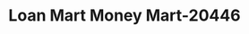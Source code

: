 ---
f_zip-code: 95608
f_state-code: CA
title: Loan Mart Money Mart-20446
f_phone: 916-977-0960
f_city-only: Carmichael
f_address: 5038 Marconi Ave Ste 101 Carmichael
f_location-unique-id: '20446'
slug: loan-mart-money-mart-20446
updated-on: '2024-05-30T13:46:58.046Z'
created-on: '2024-05-30T13:36:59.803Z'
published-on: '2024-05-30T13:54:32.469Z'
f_city-state: cms/city/carmichael-ca.md
f_company: cms/company/loan-mart-money-mart.md
f_state: cms/state/california.md
layout: '[payday-loan].html'
tags: payday-loan
---